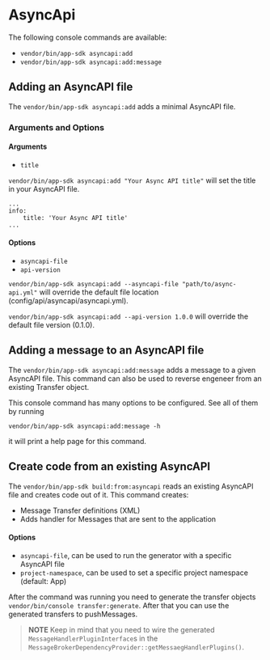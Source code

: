 # AsyncApi

The following console commands are available:

- `vendor/bin/app-sdk asyncapi:add`
- `vendor/bin/app-sdk asyncapi:add:message`

## Adding an AsyncAPI file

The `vendor/bin/app-sdk asyncapi:add` adds a minimal AsyncAPI file.

### Arguments and Options

#### Arguments

- `title`

`vendor/bin/app-sdk asyncapi:add "Your Async API title"` will set the title in your AsyncAPI file.

```
...
info:
    title: 'Your Async API title'
...
```

#### Options

- `asyncapi-file`
- `api-version`

`vendor/bin/app-sdk asyncapi:add --asyncapi-file "path/to/async-api.yml"` will override the default file location (config/api/asyncapi/asyncapi.yml).

`vendor/bin/app-sdk asyncapi:add --api-version 1.0.0` will override the default file version (0.1.0).

## Adding a message to an AsyncAPI file

The `vendor/bin/app-sdk asyncapi:add:message` adds a message to a given AsyncAPI file. This command can also be used to reverse engeneer from an existing Transfer object.

This console command has many options to be configured. See all of them by running

`vendor/bin/app-sdk asyncapi:add:message -h`

it will print a help page for this command.


## Create code from an existing AsyncAPI

The `vendor/bin/app-sdk build:from:asyncapi` reads an existing AsyncAPI file and creates code out of it. This command creates:

- Message Transfer definitions (XML)
- Adds handler for Messages that are sent to the application

#### Options

- `asyncapi-file`, can be used to run the generator with a specific AsyncAPI file
- `project-namespace`, can be used to set a specific project namespace (default: App)

After the command was running you need to generate the transfer objects `vendor/bin/console transfer:generate`. After that you can use the generated transfers to pushMessages.

> **NOTE** Keep in mind that you need to wire the generated `MessageHandlerPluginInterface`s in the `MessageBrokerDependencyProvider::getMessaegHandlerPlugins()`.


